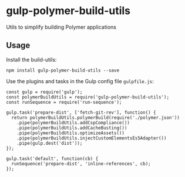 # gulp-polymer-build-utils
Utils to simplify building Polymer applications

## Usage

Install the build-utils:
```
npm install gulp-polymer-build-utils --save
```

Use the plugins and tasks in the Gulp config file `gulpfile.js`:

```
const gulp = require('gulp');
const polymerBuildUtils = require('gulp-polymer-build-utils');
const runSequence = require('run-sequence');

gulp.task('prepare-dist', ['fetch-git-rev'], function() {
  return polymerBuildUtils.polymerBuild(require('./polymer.json'))
    .pipe(polymerBuildUtils.addCspCompliance())
    .pipe(polymerBuildUtils.addCacheBusting())
    .pipe(polymerBuildUtils.optimizeAssets())
    .pipe(polymerBuildUtils.injectCustomElementsEs5Adapter())
    .pipe(gulp.dest('dist'));
});

gulp.task('default', function(cb) {
  runSequence('prepare-dist', 'inline-references', cb);
});
```
